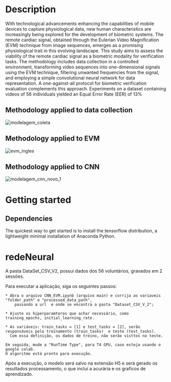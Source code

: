 # Description
With technological advancements enhancing the capabilities of mobile devices to capture physiological data, new human characteristics are increasingly being explored for the development of biometric systems. The remote cardiac signal, obtained through the Eulerian Video Magnification (EVM) technique from image sequences, emerges as a promising physiological trait in this evolving landscape. This study aims to assess the viability of the remote cardiac signal as a biometric modality for verification tasks. The methodology includes data collection in a controlled environment, transforming video sequences into one-dimensional signals using the EVM technique, filtering unwanted frequencies from the signal, and employing a simple convolutional neural network for data representation. A one-against-all protocol for biometric verification evaluation complements this approach. Experiments on a dataset containing videos of 56 individuals yielded an Equal Error Rate (EER) of 13\%

## Methodology applied to data collection
![modelagem_coleta](https://github.com/user-attachments/assets/c7d97dc8-c0e2-4036-92b4-18f7469d0a42)

 


## Methodology applied to EVM
![evm_ingles](https://github.com/user-attachments/assets/6f114036-df7c-4720-b44b-1a0fadd5af6f)

## Methodology applied to CNN
![modelagem_cnn_novo_1](https://github.com/user-attachments/assets/fb58d074-a139-4d06-bcf9-7c2b2a11d5aa)


# Getting started
## Dependencies
The quickest way to get started is to install the tensorflow distribution, a lightweight minimal installation of Anaconda Python.

# redeNeural
A pasta DataSet_CSV_V2, possui dados dos 56 voluntários, gravados em 2 sessões.

Para executar a aplicação, siga os seguintes passos:

	
	* Abra o arquivo CNN_EVM.ipynb (arquivo main) e corrija as variaveis "folder_path" e "processed_data_path", 
 		passando a url  e onde se encontra a pasta "Dataset_CSV_V_2";

	* Ajuste os hiperparamteros que achar necessário, como training_epochs, initial_learning_rate.

 	* As variáveis: train_tasks = [1] e test_tasks = [2], serão responsáveis pelo treinamento (train_tasks)  e teste (test_tasks).
  	  Com essa definição, os dados de treino, não serão visttos no teste.

	Em seguida, mude a "RunTime Type", para T4 GPU, caso esteja usando o google colab.
 	O algoritmo está pronto para execução.

Após a execução, o modelo será salvo na extensão H5 e será gerado os resultados processamento, o que inclui
a acurária e os graficos de aprendizado.

	
